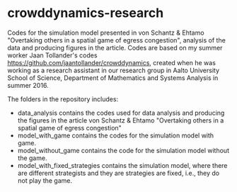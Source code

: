 # crowddynamics-research
Codes for the simulation model presented in von Schantz & Ehtamo "Overtaking others in a spatial game of egress congestion", analysis of the data and producing figures in the article. Codes are based on my summer worker Jaan Tollander's codes https://github.com/jaantollander/crowddynamics, created when he was working as a research assistant in our research group in Aalto University School of Science, Department of Mathematics and Systems Analysis in summer 2016.

The folders in the repository includes:
* data_analysis contains the codes used for data analysis and producing the figures in the article von Schantz & Ehtamo "Overtaking others in a spatial game of egress congestion"
* model_with_game contains the codes for the simulation model with game.
* model_without_game contains the code for the simulation model without the game.
* model_with_fixed_strategies contains the simulation model, where there are different strategists and they are strategies are fixed, i.e., they do not play the game.
